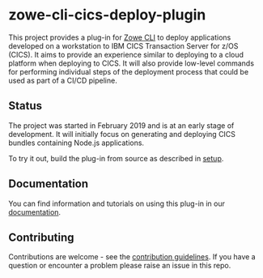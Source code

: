 # zowe-cli-cics-deploy-plugin
This project provides a plug-in for [Zowe CLI](https://github.com/zowe/zowe-cli) to deploy applications developed on a workstation to IBM CICS Transaction Server for z/OS (CICS). It aims to provide an experience similar to deploying to a cloud platform when deploying to CICS. It will also provide low-level commands for performing individual steps of the deployment process that could be used as part of a CI/CD pipeline.

## Status
The project was started in February 2019 and is at an early stage of development. It will initially focus on generating and deploying CICS bundles containing Node.js applications.

To try it out, build the plug-in from source as described in [setup](docs-internal/tutorials/Setup.md).

## Documentation
You can find information and tutorials on using this plug-in in our [documentation](https://ibm.github.io/zowe-cli-cics-deploy-plugin/index.html).

## Contributing
Contributions are welcome - see the [contribution guidelines](CONTRIBUTING.md). If you have a question or encounter a problem please raise an issue in this repo.
